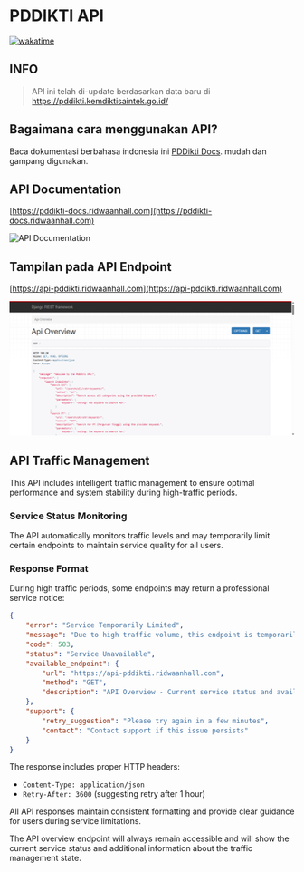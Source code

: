 # PDDIKTI API

[![wakatime](https://wakatime.com/badge/user/018b799e-de53-4f7a-bb65-edc2df9f26d8/project/e637f4e3-a75d-49c8-beb0-0f19f8eb52cd.svg)](https://wakatime.com/badge/user/018b799e-de53-4f7a-bb65-edc2df9f26d8/project/e637f4e3-a75d-49c8-beb0-0f19f8eb52cd)

## INFO

> API ini telah di-update berdasarkan data baru di <https://pddikti.kemdiktisaintek.go.id/>

## Bagaimana cara menggunakan API?

Baca dokumentasi berbahasa indonesia ini [PDDikti Docs](https://pddikti-docs.ridwaanhall.com). mudah dan gampang digunakan.

## API Documentation

[https://pddikti-docs.ridwaanhall.com](https://pddikti-docs.ridwaanhall.com)

![API Documentation](https://github.com/user-attachments/assets/a30872f0-e3d5-45de-a7a1-86609a145fe4)

## Tampilan pada API Endpoint

[https://api-pddikti.ridwaanhall.com](https://api-pddikti.ridwaanhall.com)

![API Overview](images/api-overview.png)

## API Traffic Management

This API includes intelligent traffic management to ensure optimal performance and system stability during high-traffic periods.

### Service Status Monitoring

The API automatically monitors traffic levels and may temporarily limit certain endpoints to maintain service quality for all users.

### Response Format

During high traffic periods, some endpoints may return a professional service notice:

```json
{
    "error": "Service Temporarily Limited",
    "message": "Due to high traffic volume, this endpoint is temporarily unavailable to ensure system stability.",
    "code": 503,
    "status": "Service Unavailable",
    "available_endpoint": {
        "url": "https://api-pddikti.ridwaanhall.com",
        "method": "GET",
        "description": "API Overview - Current service status and available resources"
    },
    "support": {
        "retry_suggestion": "Please try again in a few minutes",
        "contact": "Contact support if this issue persists"
    }
}
```

The response includes proper HTTP headers:

- `Content-Type: application/json`
- `Retry-After: 3600` (suggesting retry after 1 hour)

All API responses maintain consistent formatting and provide clear guidance for users during service limitations.

The API overview endpoint will always remain accessible and will show the current service status and additional information about the traffic management state.
